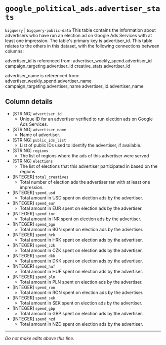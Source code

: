 # `google_political_ads.advertiser_stats`
`bigquery` | `bigquery-public-data`
This table contains the information about advertisers who have run an election ad on Google Ads Services with at least one impression. The table's primary key is advertiser_id. This table relates to the others in this dataset, with the following connections between columns:

advertiser_id is referenced from:
     advertiser_weekly_spend.advertiser_id
     campaign_targeting.advertiser_id
     creative_stats.advertiser_id

advertiser_name is referenced from: 
     advertiser_weekly_spend.advertiser_name
     campaign_targeting.advertiser_name
     advertiser_id.advertiser_name

## Column details
* [STRING]    `advertiser_id`
  - Unique ID for an advertiser verified to run election ads on Google Ads Services.
* [STRING]    `advertiser_name`
  - Name of advertiser.
* [STRING]    `public_ids_list`
  - List of public IDs used to identify the advertiser, if available.
* [STRING]    `regions`
  - The list of regions where the ads of this advertiser were served
* [STRING]    `elections`
  - The list of elections that this advertiser participated in based on the regions.
* [INTEGER]   `total_creatives`
  - Total number of election ads the advertiser ran with at least one impression.
* [INTEGER]   `spend_usd`
  - Total amount in USD spent on election ads by the advertiser.
* [INTEGER]   `spend_eur`
  - Total amount in EUR spent on election ads by the advertiser.
* [INTEGER]   `spend_inr`
  - Total amount in INR spent on election ads by the advertiser.
* [INTEGER]   `spend_bgn`
  - Total amount in BGN spent on election ads by the advertiser.
* [INTEGER]   `spend_hrk`
  - Total amount in HRK spent on election ads by the advertiser.
* [INTEGER]   `spend_czk`
  - Total amount in CZK spent on election ads by the advertiser.
* [INTEGER]   `spend_dkk`
  - Total amount in DKK spent on election ads by the advertiser.
* [INTEGER]   `spend_huf`
  - Total amount in HUF spent on election ads by the advertiser.
* [INTEGER]   `spend_pln`
  - Total amount in PLN spent on election ads by the advertiser.
* [INTEGER]   `spend_ron`
  - Total amount in RON spent on election ads by the advertiser.
* [INTEGER]   `spend_sek`
  - Total amount in SEK spent on election ads by the advertiser.
* [INTEGER]   `spend_gbp`
  - Total amount in GBP spent on election ads by the advertiser.
* [INTEGER]   `spend_nzd`
  - Total amount in NZD spent on election ads by the advertiser.

-------------------------------------------------------------------------------
*Do not make edits above this line.*
